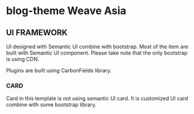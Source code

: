 # blog-theme Weave Asia

## UI FRAMEWORK
UI designed with Semantic UI combine with bootstrap. Most of the item are built with Semantic UI component.
Please take note that the only bootstrap is using CDN.

Plugins are built using CarbonFields library.

### CARD
Card in this template is not using semantic UI card. It is customized UI card combine with some bootstrap library.